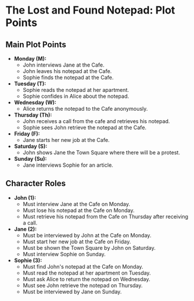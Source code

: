 # The Lost and Found Notepad: Plot Points

## Main Plot Points

*   **Monday (M):**
    *   John interviews Jane at the Cafe.
    *   John leaves his notepad at the Cafe.
    *   Sophie finds the notepad at the Cafe.
*   **Tuesday (T):**
    *   Sophie reads the notepad at her apartment.
    *   Sophie confides in Alice about the notepad.
*   **Wednesday (W):**
    *   Alice returns the notepad to the Cafe anonymously.
*   **Thursday (Th):**
    *   John receives a call from the cafe and retrieves his notepad.
    *   Sophie sees John retrieve the notepad at the Cafe.
*   **Friday (F):**
    *   Jane starts her new job at the Cafe.
*   **Saturday (S):**
    *   John shows Jane the Town Square where there will be a protest.
*   **Sunday (Su):**
    *   Jane interviews Sophie for an article.

## Character Roles

*   **John (1):**
    *   Must interview Jane at the Cafe on Monday.
    *   Must lose his notepad at the Cafe on Monday.
    *   Must retrieve his notepad from the Cafe on Thursday after receiving a call.
*   **Jane (2):**
    *   Must be interviewed by John at the Cafe on Monday.
    *   Must start her new job at the Cafe on Friday.
    *   Must be shown the Town Square by John on Saturday.
    *   Must interview Sophie on Sunday.
*   **Sophie (3):**
    *   Must find John's notepad at the Cafe on Monday.
    *   Must read the notepad at her apartment on Tuesday.
    *   Must ask Alice to return the notepad on Wednesday.
    *   Must see John retrieve the notepad on Thursday.
    *   Must be interviewed by Jane on Sunday.